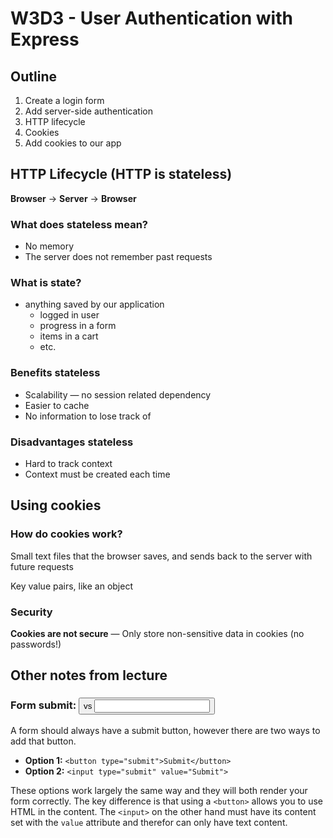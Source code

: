 # W3D3 - User Authentication with Express

## Outline
1. Create a login form
2. Add server-side authentication
3. HTTP lifecycle
4. Cookies
5. Add cookies to our app

## HTTP Lifecycle (HTTP is stateless)

**Browser** -> **Server** -> **Browser**

### What does stateless mean?

- No memory
- The server does not remember past requests

### What is state?

- anything saved by our application
  - logged in user
  - progress in a form
  - items in a cart
  - etc.

### Benefits stateless
- Scalability — no session related dependency
- Easier to cache
- No information to lose track of

### Disadvantages stateless
- Hard to track context
- Context must be created each time

## Using cookies
### How do cookies work?
Small text files that the browser saves, and sends back to the server with future requests

Key value pairs, like an object

### Security
**Cookies are not secure** — Only store non-sensitive data in cookies (no passwords!)

## Other notes from lecture

### Form submit: <button> vs <input>
A form should always have a submit button, however there are two ways to add that button.

- **Option 1:** `<button type="submit">Submit</button>`
- **Option 2:** `<input type="submit" value="Submit">`

These options work largely the same way and they will both render your form correctly.
The key difference is that using a `<button>` allows you to use HTML in the content.
The `<input>` on the other hand must have its content set with the `value` attribute and therefor can only have text content.

